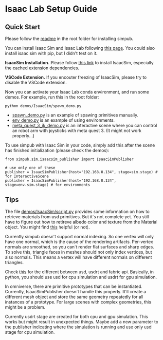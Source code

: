 # Isaac Lab Setup Guide

## Quick Start

Please follow the [readme](../../README.md) in the root folder for installing simpub.

You can install Isaac Sim and Isaac Lab following [this page](https://isaac-sim.github.io/IsaacLab/source/setup/installation/binaries_installation.html). You could also install isaac sim with pip, but I didn't test on it.

**IsaacSim Installation.**  Please follow [this link](https://docs.omniverse.nvidia.com/isaacsim/latest/installation/install_python.html#installation-using-pip) to install IsaacSim, especially the cached extension dependencies.

**VSCode Extension.** If you encouter freezing of IsaacSim, please try to disable the VSCode extension.

Now you can activate your Isaac Lab conda environment, and run some demos. For example, run this in the root folder:
```
python demos/IsaacSim/spawn_demo.py
```

- [spawn_demo.py](./spawn_demo.py) is an example of spawing primitives manually.
- [env_demo.py](./env_demo.py) is an example of using environments.
- [meta_quest_3_ik_demo.py](./meta_quest_3_ik_demo.py) is an interactive scene where you can control an robot arm with joysticks with meta quest 3. (It might not work properly...)

To use simpub with Isaac Sim in your code, simply add this after the scene has finished initialization (please check the demos):
```
from simpub.sim.isaacsim_publisher import IsaacSimPublisher

# use only one of these
publisher = IsaacSimPublisher(host="192.168.0.134", stage=sim.stage) # for InteractiveScene
publisher = IsaacSimPublisher(host="192.168.0.134", stage=env.sim.stage) # for environments
```

## Tips

The file [demos/IsaacSim/script.py](./script.py) provides some information on how to retrieve materials from usd primitives. But it's not complete yet. You still have to figure out how to retireve albedo color and texture from the Material object. You might find [this](https://openusd.org/dev/api/class_usd_shade_material_binding_a_p_i.html) helpful (or not).

Currently simpub doesn't support normal indexing. So one vertex will only have one normal, which is the cause of the rendering artifacts. Per-vertex normals are smoothed, so you can't render flat surfaces and sharp edges. To solve this, triangle faces in meshes should not only index vertices, but also normals. This means a vertex will have different normals on different triangles.

Check [this](https://docs.omniverse.nvidia.com/kit/docs/usdrt/latest/docs/usd_fabric_usdrt.html) for the different between usd, usdrt and fabric api. Basically, in python, you should use usd for cpu simulation and usdrt for gpu simulation.

In omniverse, there are primitive prototypes that can be instantiated. Currently, IsaacSimPublisher doesn't handle this properly. It'll create a different mesh object and store the same geometry repeatedly for all instances of a prototype. For large scenes with complex geometries, this might be a problem.

Currently usdrt stage are created for both cpu and gpu simulation. This works but might result in unexpected things. Maybe add a new parameter to the publisher indicating where the simulation is running and use only usd stage for cpu simulation.
